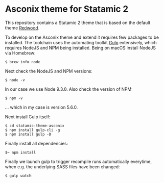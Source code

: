 # Asconix theme for Statamic 2

This repository contains a Statamic 2 theme that is based on the default theme [Redwood](https://statamic.com/blog/redwood).

To develop on the Asconix theme and extend it requires few packages to be installed. The toolchain uses the automating toolkit [Gulp](http://gulpjs.com) extensively, which requires NodeJS and NPM being installed. Being on macOS install NodeJS via Homebrew:

```nohighlight
$ brew info node
```

Next check the NodeJS and NPM versions:

```nohighlight
$ node -v
```

In our case we use Node 9.3.0. Also check the version of NPM:

```nohighlight
$ npm -v
```

... which in my case is version 5.6.0.

Next install Gulp itself:

```nohighlight
$ cd statamic-theme-asconix
$ npm install gulp-cli -g
$ npm install gulp -D
```

Finally install all dependencies:

```nohighlight
$~ npm install
```

Finally we launch gulp to trigger recompile runs automatically everytime, when e.g. the underlying SASS files have been changed:

```nohighlight
$ gulp watch
```

